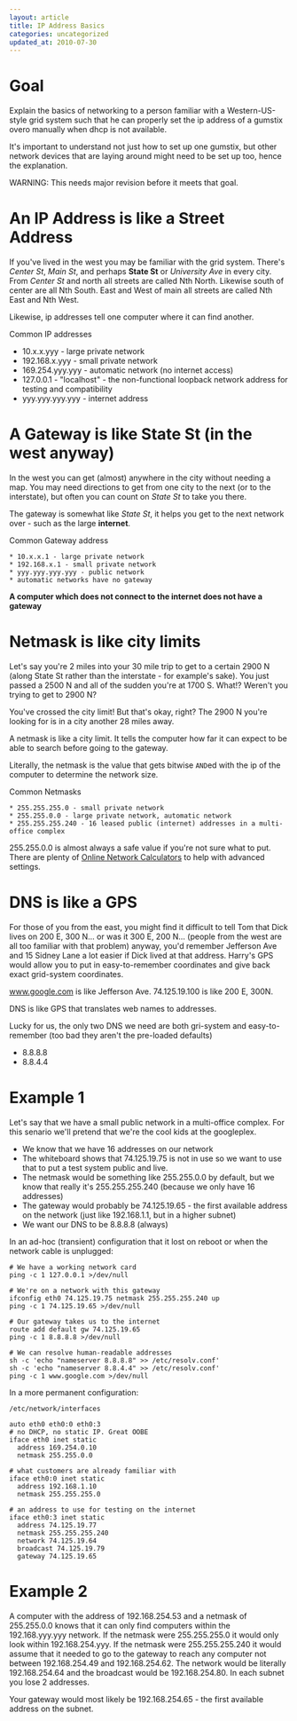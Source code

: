 ```yaml
---
layout: article
title: IP Address Basics
categories: uncategorized
updated_at: 2010-07-30
---
```


Goal
====

Explain the basics of networking to a person familiar with a Western-US-style grid system such that he can properly set the ip address of a gumstix overo manually when dhcp is not available.

It's important to understand not just how to set up one gumstix, but other network devices that are laying around might need to be set up too, hence the explanation.

WARNING: This needs major revision before it meets that goal.

An IP Address is like a Street Address
==========

If you've lived in the west you may be familiar with the grid system.
There's *Center St*, *Main St*, and perhaps **State St** or *University Ave* in every city.
From *Center St* and north all streets are called Nth North. Likewise south of center are all Nth South.
East and West of main all streets are called Nth East and Nth West.

Likewise, ip addresses tell one computer where it can find another.

Common IP addresses

  * 10.x.x.yyy - large private network
  * 192.168.x.yyy - small private network
  * 169.254.yyy.yyy - automatic network (no internet access)
  * 127.0.0.1 - "localhost" - the non-functional loopback network address for testing and compatibility
  * yyy.yyy.yyy.yyy - internet address


A Gateway is like State St (in the west anyway)
=======

In the west you can get (almost) anywhere in the city without needing a map.
You may need directions to get from one city to the next (or to the interstate), but often you can count on *State St* to take you there.

The gateway is somewhat like *State St*, it helps you get to the next network over - such as the large **internet**.

Common Gateway address

    * 10.x.x.1 - large private network
    * 192.168.x.1 - small private network
    * yyy.yyy.yyy.yyy - public network
    * automatic networks have no gateway

**A computer which does not connect to the internet does not have a gateway**


Netmask is like city limits
=======

Let's say you're 2 miles into your 30 mile trip to get to a certain 2900 N (along State St rather than the interstate - for example's sake).
You just passed a 2500 N and all of the sudden you're at 1700 S. What!? Weren't you trying to get to 2900 N?

You've crossed the city limit! But that's okay, right? The 2900 N you're looking for is in a city another 28 miles away.


A netmask is like a city limit. It tells the computer how far it can expect to be able to search before going to the gateway.

Literally, the netmask is the value that gets bitwise `AND`ed with the ip of the computer to determine the network size.

Common Netmasks

    * 255.255.255.0 - small private network
    * 255.255.0.0 - large private network, automatic network
    * 255.255.255.240 - 16 leased public (internet) addresses in a multi-office complex

255.255.0.0 is almost always a safe value if you're not sure what to put. There are plenty of [Online Network Calculators](http://jodies.de/ipcalc?host=192.168.0.50&mask1=28&mask2=) to help with advanced settings.


DNS is like a GPS
=================

For those of you from the east, you might find it difficult to tell Tom that Dick lives on 200 E, 300 N... or was it 300 E, 200 N...
(people from the west are all too familiar with that problem)
anyway, you'd remember Jefferson Ave and 15 Sidney Lane a lot easier if Dick lived at that address.
Harry's GPS would allow you to put in easy-to-remember coordinates and give back exact grid-system coordinates.

www.google.com is like Jefferson Ave. 74.125.19.100 is like 200 E, 300N.

DNS is like GPS that translates web names to addresses.

Lucky for us, the only two DNS we need are both gri-system and easy-to-remember (too bad they aren't the pre-loaded defaults)

  * 8.8.8.8
  * 8.8.4.4


Example 1
========

Let's say that we have a small public network in a multi-office complex. For this senario we'll pretend that we're the cool kids at the googleplex.

  * We know that we have 16 addresses on our network
  * The whiteboard shows that 74.125.19.75 is not in use so we want to use that to put a test system public and live.
  * The netmask would be something like 255.255.0.0 by default, but we know that really it's 255.255.255.240 (because we only have 16 addresses)
  * The gateway would probably be 74.125.19.65 - the first available address on the network (just like 192.168.1.1, but in a higher subnet)
  * We want our DNS to be 8.8.8.8 (always)

In an ad-hoc (transient) configuration that it lost on reboot or when the network cable is unplugged:

    # We have a working network card
    ping -c 1 127.0.0.1 >/dev/null
    
    # We're on a network with this gateway
    ifconfig eth0 74.125.19.75 netmask 255.255.255.240 up
    ping -c 1 74.125.19.65 >/dev/null
    
    # Our gateway takes us to the internet
    route add default gw 74.125.19.65
    ping -c 1 8.8.8.8 >/dev/null
    
    # We can resolve human-readable addresses
    sh -c 'echo "nameserver 8.8.8.8" >> /etc/resolv.conf'
    sh -c 'echo "nameserver 8.8.4.4" >> /etc/resolv.conf'
    ping -c 1 www.google.com >/dev/null

In a more permanent configuration:

`/etc/network/interfaces`

    auto eth0 eth0:0 eth0:3
    # no DHCP, no static IP. Great OOBE
    iface eth0 inet static
      address 169.254.0.10
      netmask 255.255.0.0

    # what customers are already familiar with
    iface eth0:0 inet static
      address 192.168.1.10
      netmask 255.255.255.0

    # an address to use for testing on the internet
    iface eth0:3 inet static
      address 74.125.19.77
      netmask 255.255.255.240
      network 74.125.19.64
      broadcast 74.125.19.79
      gateway 74.125.19.65
    

Example 2
=========

A computer with the address of 192.168.254.53 and a netmask of 255.255.0.0 knows that it can only find computers within the 192.168.yyy.yyy network.
If the netmask were 255.255.255.0 it would only look within 192.168.254.yyy. If the netmask were 255.255.255.240 it would assume that it needed to go
to the gateway to reach any computer not between 192.168.254.49 and 192.168.254.62. The network would be literally 192.168.254.64 and the broadcast
would be 192.168.254.80. In each subnet you lose 2 addresses.

Your gateway would most likely be 192.168.254.65 - the first available address on the subnet.

